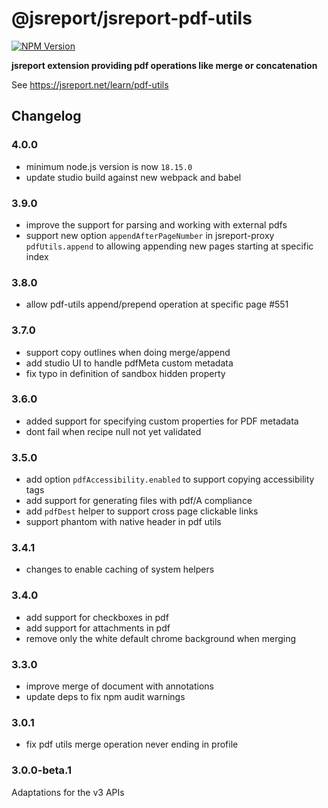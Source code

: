 # @jsreport/jsreport-pdf-utils
[![NPM Version](http://img.shields.io/npm/v/@jsreport/jsreport-pdf-utils.svg?style=flat-square)](https://npmjs.com/package/@jsreport/jsreport-pdf-utils)

**jsreport extension providing pdf operations like merge or concatenation**

See https://jsreport.net/learn/pdf-utils

## Changelog

### 4.0.0

- minimum node.js version is now `18.15.0`
- update studio build against new webpack and babel

### 3.9.0

- improve the support for parsing and working with external pdfs
- support new option `appendAfterPageNumber` in jsreport-proxy `pdfUtils.append` to allowing appending new pages starting at specific index

### 3.8.0

- allow pdf-utils append/prepend operation at specific page #551

### 3.7.0

- support copy outlines when doing merge/append
- add studio UI to handle pdfMeta custom metadata
- fix typo in definition of sandbox hidden property

### 3.6.0

- added support for specifying custom properties for PDF metadata
- dont fail when recipe null not yet validated

### 3.5.0

- add option `pdfAccessibility.enabled` to support copying accessibility tags
- add support for generating files with pdf/A compliance
- add `pdfDest` helper to support cross page clickable links
- support phantom with native header in pdf utils

### 3.4.1

- changes to enable caching of system helpers

### 3.4.0

- add support for checkboxes in pdf
- add support for attachments in pdf
- remove only the white default chrome background when merging

### 3.3.0

- improve merge of document with annotations
- update deps to fix npm audit warnings

### 3.0.1

- fix pdf utils merge operation never ending in profile

### 3.0.0-beta.1

Adaptations for the v3 APIs
